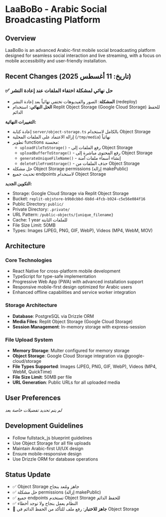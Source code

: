 # LaaBoBo - Arabic Social Broadcasting Platform

## Overview
LaaBoBo is an advanced Arabic-first mobile social broadcasting platform designed for seamless social interaction and live streaming, with a focus on mobile accessibility and user-friendly installation.

## Recent Changes (تاريخ: 11 أغسطس 2025)

### ✅ حل نهائي لمشكلة اختفاء الملفات عند إعادة النشر
- **المشكلة**: الصور والفيديوهات تختفي نهائياً بعد إعادة النشر (redeploy)
- **الحل النهائي**: استخدام Replit Object Storage (Google Cloud Storage) للحفظ الدائم

**التغييرات النهائية:**
- إعادة كتابة `server/object-storage.ts` بالكامل لاستخدام Object Storage
- إزالة الاعتماد على الملفات المحلية (`/tmp/media`) نهائياً
- تطوير functions محسنة:
  - `uploadFileToStorage()` - رفع الملفات إلى Object Storage
  - `uploadBufferToStorage()` - رفع المحتوى مباشرة إلى Object Storage
  - `generateUniqueFileName()` - إنشاء أسماء ملفات آمنة
  - `deleteFileFromStorage()` - حذف الملفات من Object Storage
- حل مشكلة Object Storage permissions (إزالة makePublic)
- تحديث جميع endpoints لاستخدام Object Storage

**التكوين الجديد:**
- Storage: Google Cloud Storage via Replit Object Storage
- Bucket: `replit-objstore-b9b8cbbd-6b8d-4fcb-b924-c5e56e084f16`
- Public Directory: `public/`
- Private Directory: `.private/`
- URL Pattern: `/public-objects/{unique_filename}`
- Cache: 1 year للملفات الثابتة
- File Size Limit: 50MB
- Types: Images (JPEG, PNG, GIF, WebP), Videos (MP4, WebM, MOV)

## Architecture

### Core Technologies
- React Native for cross-platform mobile development
- TypeScript for type-safe implementation
- Progressive Web App (PWA) with advanced installation support
- Responsive mobile-first design optimized for Arabic users
- Enhanced offline capabilities and service worker integration

### Storage Architecture
- **Database**: PostgreSQL via Drizzle ORM
- **Media Files**: Replit Object Storage (Google Cloud Storage)
- **Session Management**: In-memory storage with express-session

### File Upload System
- **Memory Storage**: Multer configured for memory storage
- **Object Storage**: Google Cloud Storage integration via @google-cloud/storage
- **File Types Supported**: Images (JPEG, PNG, GIF, WebP), Videos (MP4, WebM, QuickTime)
- **File Size Limit**: 50MB per file
- **URL Generation**: Public URLs for all uploaded media

## User Preferences
*لم يتم تحديد تفضيلات خاصة بعد*

## Development Guidelines
- Follow fullstack_js blueprint guidelines
- Use Object Storage for all file uploads
- Maintain Arabic-first UI/UX design
- Ensure mobile-responsive design
- Use Drizzle ORM for database operations

## Status Update
- ✅ Object Storage جاهز ومُعد بنجاح
- ✅ حل مشكلة permissions (إزالة makePublic)
- ✅ جميع endpoints تستخدم Object Storage للحفظ الدائم
- ✅ النظام يعمل بنجاح ولا توجد أخطاء
- 🔄 **جاهز للاختبار**: رفع ملف للتأكد من الحفظ الدائم في Object Storage